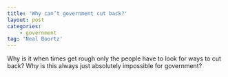 ```yaml
---
title: 'Why can’t government cut back?'
layout: post
categories:
    - government
tag: 'Neal Boortz'
---
```


Why is it when times get rough only the people have to look for ways to cut back? Why is this always just absolutely impossible for government?